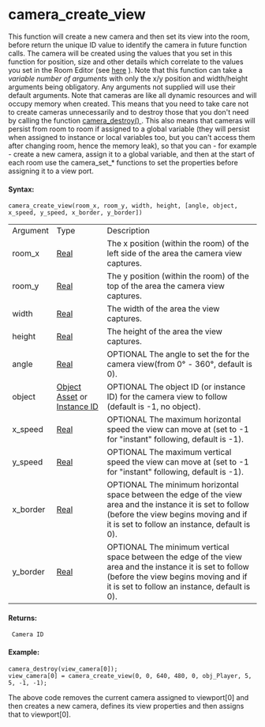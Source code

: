 # camera_create_view

This function will create a new camera and then set its view into the
room, before return the unique ID value to identify the camera in future
function calls. The camera will be created using the values that you set
in this function for position, size and other details which correlate to
the values you set in the Room Editor (see
[here](../../../../The_Asset_Editors/Rooms) ). Note that this
function can take a *variable number of arguments* with only the x/y
position and width/height arguments being obligatory. Any arguments not
supplied will use their default arguments. Note that cameras are like
all dynamic resources and will occupy memory when created. This means
that you need to take care not to create cameras unnecessarily and to
destroy those that you don't need by calling the function [
camera_destroy() ](camera_destroy) . This also means that cameras
will persist from room to room if assigned to a global variable (they
will persist when assigned to instance or local variables too, but you
can't access them after changing room, hence the memory leak), so that
you can - for example - create a new camera, assign it to a global
variable, and then at the start of each room use the camera_set\_\*
functions to set the properties before assigning it to a view port.

#### Syntax:

``` gml
camera_create_view(room_x, room_y, width, height, [angle, object, x_speed, y_speed, x_border, y_border])
```

|          |                                                                                                                                                                                         |                                                                                                                                                                                                      |
|----------|-----------------------------------------------------------------------------------------------------------------------------------------------------------------------------------------|------------------------------------------------------------------------------------------------------------------------------------------------------------------------------------------------------|
| Argument | Type                                                                                                                                                                                    | Description                                                                                                                                                                                          |
| room_x   |  [Real](../../../../../GameMaker_Language/GML_Overview/Data_Types)                                                                                                                  | The x position (within the room) of the left side of the area the camera view captures.                                                                                                              |
| room_y   |  [Real](../../../../../GameMaker_Language/GML_Overview/Data_Types)                                                                                                                  | The y position (within the room) of the top of the area the camera view captures.                                                                                                                    |
| width    |  [Real](../../../../../GameMaker_Language/GML_Overview/Data_Types)                                                                                                                  | The width of the area the view captures.                                                                                                                                                             |
| height   |  [Real](../../../../../GameMaker_Language/GML_Overview/Data_Types)                                                                                                                  | The height of the area the view captures.                                                                                                                                                            |
| angle    |  [Real](../../../../../GameMaker_Language/GML_Overview/Data_Types)                                                                                                                  |  OPTIONAL The angle to set the for the camera view(from 0° - 360°, default is 0).                                                                                                                    |
| object   |  [Object Asset](../../../../../The_Asset_Editors/Objects) or [Instance ID](../../../../../GameMaker_Language/GML_Reference/Asset_Management/Instances/Instance_Variables/id)    |  OPTIONAL The object ID (or instance ID) for the camera view to follow (default is -1, no object).                                                                                                   |
| x_speed  |  [Real](../../../../../GameMaker_Language/GML_Overview/Data_Types)                                                                                                                  |  OPTIONAL The maximum horizontal speed the view can move at (set to -1 for "instant" following, default is -1).                                                                                      |
| y_speed  |  [Real](../../../../../GameMaker_Language/GML_Overview/Data_Types)                                                                                                                  |  OPTIONAL The maximum vertical speed the view can move at (set to -1 for "instant" following, default is -1).                                                                                        |
| x_border |  [Real](../../../../../GameMaker_Language/GML_Overview/Data_Types)                                                                                                                  |  OPTIONAL The minimum horizontal space between the edge of the view area and the instance it is set to follow (before the view begins moving and if it is set to follow an instance, default is 0).  |
| y_border |  [Real](../../../../../GameMaker_Language/GML_Overview/Data_Types)                                                                                                                  |  OPTIONAL The minimum vertical space between the edge of the view area and the instance it is set to follow (before the view begins moving and if it is set to follow an instance, default is 0).    |

#### Returns:

``` gml
 Camera ID
```

#### Example:

``` gml
camera_destroy(view_camera[0]);
view_camera[0] = camera_create_view(0, 0, 640, 480, 0, obj_Player, 5, 5, -1, -1);
```

The above code removes the current camera assigned to viewport\[0\] and
then creates a new camera, defines its view properties and then assigns
that to viewport\[0\].
